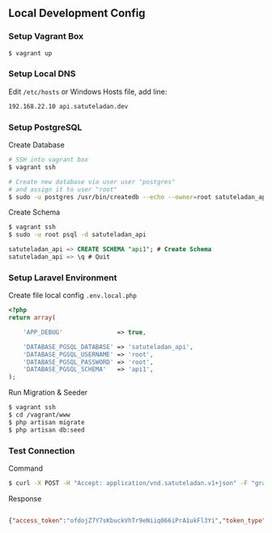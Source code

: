 
## Local Development Config

### Setup Vagrant Box
```bash
$ vagrant up
```

### Setup Local DNS
Edit `/etc/hosts` or Windows Hosts file, add line:
```bash
192.168.22.10 api.satuteladan.dev
```

### Setup PostgreSQL
Create Database
```bash
# SSH into vagrant box
$ vagrant ssh

# Create new database via user user "postgres"
# and assign it to user "root"
$ sudo -u postgres /usr/bin/createdb --echo --owner=root satuteladan_api
```

Create Schema
```bash
$ vagrant ssh
$ sudo -u root psql -d satuteladan_api
```
```sql
satuteladan_api => CREATE SCHEMA "api1"; # Create Schema
satuteladan_api => \q # Quit
```

### Setup Laravel Environment
Create file local config `.env.local.php` 
```php
<?php
return array(

    'APP_DEBUG'               => true,

    'DATABASE_PGSQL_DATABASE' => 'satuteladan_api',
    'DATABASE_PGSQL_USERNAME' => 'root',
    'DATABASE_PGSQL_PASSWORD' => 'root',
    'DATABASE_PGSQL_SCHEMA'   => 'api1',
);
```

Run Migration &amp; Seeder
```bash
$ vagrant ssh
$ cd /vagrant/www
$ php artisan migrate
$ php artisan db:seed
```

### Test Connection
Command
```bash
$ curl -X POST -H "Accept: application/vnd.satuteladan.v1+json" -F "grant_type=client_credentials" -F "client_id=myapp" -F "client_secret=myapp" http://api.satuteladan.dev/oauth/access_token
```

Response
```json

{"access_token":"ofdojZ7Y7sKbuckVhTr9eNiiq066iPrA1ukFl3Yi","token_type":"Bearer","expires_in":3600}
```

